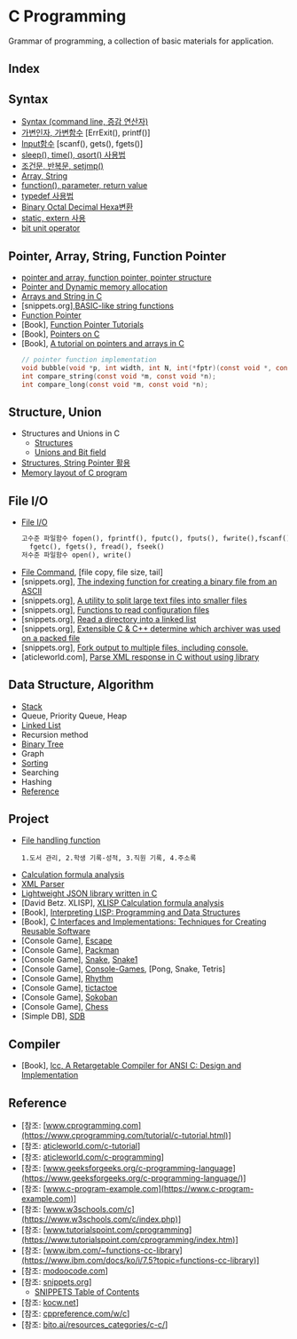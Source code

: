 # C Programming
Grammar of programming, a collection of basic materials for application.

## Index
## Syntax
* [Syntax (command line, 증감 연산자)](https://github.com/csbyun-data/C-Pro/blob/main/chap01/Syntax/README.md) 
* [가변인자, 가변함수](https://github.com/csbyun-data/C-Pro/blob/main/chap01/Variadic/README.md) [ErrExit(), printf()]
* [Input함수](https://github.com/csbyun-data/C-Pro/blob/main/chap01/Input/README.md) [scanf(), gets(), fgets()]
* [sleep(), time(), qsort() 사용법](https://github.com/csbyun-data/C-Pro/blob/main/chap01/QSort/README.md)
* [조건문, 반복문, setjmp()](https://github.com/csbyun-data/C-Pro/blob/main/chap01/Flow/README.md)
* [Array, String](https://github.com/csbyun-data/C-Pro/blob/main/chap01/String_in_C/README.md)
* [function(), parameter, return value](https://github.com/csbyun-data/C-Pro/blob/main/chap01/Function/README.md)
* [typedef 사용법](https://github.com/csbyun-data/C-Pro/blob/main/chap01/TypeDef/README.md)
* [Binary Octal Decimal Hexa변환](https://github.com/csbyun-data/C-Pro/blob/main/chap01/Bin/README.md)
* [static, extern 사용](https://github.com/csbyun-data/C-Pro/blob/main/chap01/extern/README.md)
* [bit unit operator](https://github.com/csbyun-data/C-Pro/blob/main/chap01/Bit/README.md)
  
## Pointer, Array, String, Function Pointer  
* [pointer and array, function pointer, pointer structure](https://github.com/csbyun-data/C-Pro/blob/main/chap02/Pointer_and_Array/READ.md)
* [Pointer and Dynamic memory allocation](https://github.com/csbyun-data/C-Pro/blob/main/chap02/Pointer_and_Dynamic_Allocation/README.md)
* [Arrays and String in C](https://github.com/csbyun-data/C-Pro/blob/main/chap02/Arrays_and_Strings_in_C/README.md)
* [snippets.org],[BASIC-like string functions](https://github.com/csbyun-data/C-Pro/blob/main/chap02/bastring/README.md)
* [Function Pointer](https://github.com/csbyun-data/C-Pro/blob/main/chap02/Function_Pointer/README.md)
* [Book], [Function Pointer Tutorials](https://github.com/csbyun-data/C-Pro/blob/main/chap02/Function_Pointer_Tutorials/README.md)
* [Book], [Pointers on C](https://github.com/csbyun-data/C-Pro/blob/main/chap02/Pointers_On_C/READ.md)
* [Book], [A tutorial on pointers and arrays in C](https://github.com/csbyun-data/C-Pro/blob/main/chap02/A_tutorial_on_pointers_and_arrays_in_C/README.md)
  ```c
  // pointer function implementation
  void bubble(void *p, int width, int N, int(*fptr)(const void *, const void *));
  int compare_string(const void *m, const void *n);
  int compare_long(const void *m, const void *n);
  ```

## Structure, Union
* Structures and Unions in C
    * [Structures](https://github.com/csbyun-data/C-Pro/blob/main/chap02/Structures_and_Union/README.md)
    * [Unions and Bit field](https://github.com/csbyun-data/C-Pro/blob/main/chap02/Structures_and_Union/UNION.md)
* [Structures, String Pointer 활용](https://github.com/csbyun-data/C-Pro/blob/main/chap02/Application/README.md)
* [Memory layout of C program](https://github.com/csbyun-data/C-Pro/blob/main/chap02/Memory-layout/README.md)
  
## File I/O
* [File I/O](https://github.com/csbyun-data/C-Pro/blob/main/chap03/File/README.md)
  ```txt
  고수준 파일함수 fopen(), fprintf(), fputc(), fputs(), fwrite(),fscanf(),
    fgetc(), fgets(), fread(), fseek()
  저수준 파일함수 open(), write()
    ```
* [File Command](https://github.com/csbyun-data/C-Pro/blob/main/chap03/FileCmd/README.md), [file copy, file size, tail]
* [snippets.org], [The indexing function for creating a binary file from an ASCII](https://github.com/csbyun-data/C-Pro/blob/main/chap03/Index/README.md)
* [snippets.org], [A utility to split large text files into smaller files
](https://github.com/csbyun-data/C-Pro/blob/main/chap03/Split/README.md)
* [snippets.org], [Functions to read configuration files](https://github.com/csbyun-data/C-Pro/blob/main/chap03/Cfg/README.md)
* [snippets.org], [Read a directory into a linked list](https://github.com/csbyun-data/C-Pro/blob/main/chap03/FileList/README.md)
* [snippets.org], [Extensible C & C++ determine which archiver was used on a packed file](https://github.com/csbyun-data/C-Pro/blob/main/chap03/Arch/README.md)
* [snippets.org], [Fork output to multiple files, including console.](https://github.com/csbyun-data/C-Pro/blob/main/chap03/Fork/README.md)
* [aticleworld.com], [Parse XML response in C without using library](https://github.com/csbyun-data/C-Pro/blob/main/chap03/XML/README.md)

## Data Structure, Algorithm
* [Stack](https://github.com/csbyun-data/C-Pro/blob/main/chap04/Stack/README.md)
* Queue, Priority Queue, Heap
* [Linked List](https://github.com/csbyun-data/C-Pro/blob/main/chap04/Linked_List/README.md)
* Recursion method
* [Binary Tree](https://github.com/csbyun-data/C-Pro/blob/main/chap04/Binary_Tree/README.md)
* Graph
* [Sorting](https://github.com/csbyun-data/C-Pro/blob/main/chap04/Sorting/README.md)
* Searching
* Hashing
* [Reference](https://github.com/csbyun-data/C-Pro/blob/main/chap04/README.md)

## Project  
* [File handling function](https://github.com/csbyun-data/C-Pro/blob/main/chap05/File/README.md)
    ```
    1.도서 관리, 2.학생 기록-성적, 3.직원 기록, 4.주소록
    ```
* [Calculation formula analysis](https://github.com/csbyun-data/C-Pro/blob/main/chap05/Calc/README.md)
* [XML Parser](https://github.com/csbyun-data/C-Pro/blob/main/chap05/XML_Parser/README.md)
* [Lightweight JSON library written in C](https://github.com/csbyun-data/C-Pro/blob/main/chap05/JSON/README.md)
* [David Betz. XLISP], [XLISP Calculation formula analysis](https://github.com/csbyun-data/C-Pro/blob/main/chap05/XLISP/README.md)
* [Book], [Interpreting LISP: Programming and Data Structures](https://github.com/csbyun-data/C-Pro/blob/main/chap05/Interpreting-lisp/READ.md)
* [Book], [C Interfaces and Implementations: Techniques for Creating Reusable Software](https://drh.github.io/cii/index.html)
* [Console Game], [Escape](https://github.com/csbyun-data/C-Pro/blob/main/chap05/Escape/README.md)
* [Console Game], [Packman](https://github.com/YoctoForBeaglebone/pacman4console)
* [Console Game], [Snake](https://github.com/Contagious06/console-snake-game), [Snake1](https://github.com/peperunii/Games-Snake)
* [Console Game], [Console-Games](https://github.com/arasgungore/console-games), [Pong, Snake, Tetris]
* [Console Game], [Rhythm](https://github.com/Waterticket/C-Rhythm-Game)
* [Console Game], [tictactoe](https://github.com/emacdona/tictactoe)
* [Console Game], [Sokoban](https://github.com/maksimKorzh/sokoban)
* [Console Game], [Chess](https://github.com/omeredel/Chess-In-C)
* [Simple DB], [SDB](https://github.com/csbyun-data/C-Pro/blob/main/chap05/SDB/README.md)

## Compiler
* [Book], [lcc, A Retargetable Compiler for ANSI C: Design and Implementation](https://drh.github.io/lcc/)

## Reference
* [참조: [www.cprogramming.com](https://www.cprogramming.com/tutorial/c-tutorial.html)]
* [참조: [aticleworld.com/c-tutorial](https://aticleworld.com/c-tutorial/)]
* [참조: [aticleworld.com/c-programming](https://aticleworld.com/c-programming/)]
* [참조: [www.geeksforgeeks.org/c-programming-language](https://www.geeksforgeeks.org/c-programming-language/)]
* [참조: [www.c-program-example.com](https://www.c-program-example.com)]
* [참조: [www.w3schools.com/c](https://www.w3schools.com/c/index.php)]
* [참조: [www.tutorialspoint.com/cprogramming](https://www.tutorialspoint.com/cprogramming/index.htm)]
* [참조: [www.ibm.com/~functions-cc-library](https://www.ibm.com/docs/ko/i/7.5?topic=functions-cc-library)]
* [참조: [modoocode.com](https://modoocode.com/)]
* [참조: [snippets.org](https://github.com/vonj/snippets.org)]
    * [SNIPPETS Table of Contents](https://github.com/vonj/snippets.org/blob/master/snippets.ndx)
* [참조: [kocw.net](http://www.kocw.net/home/search/kemView.do?kemId=1267012])]
* [참조: [cppreference.com/w/c](https://en.cppreference.com/w/c)]
* [참조: [bito.ai/resources_categories/c-c/](https://bito.ai/resources_categories/c-c/)]
